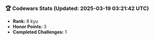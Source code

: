 ### 🏆 Codewars Stats (Updated: 2025-03-19 03:21:42 UTC)

- **Rank:** 8 kyu
- **Honor Points:** 3
- **Completed Challenges:** 1
